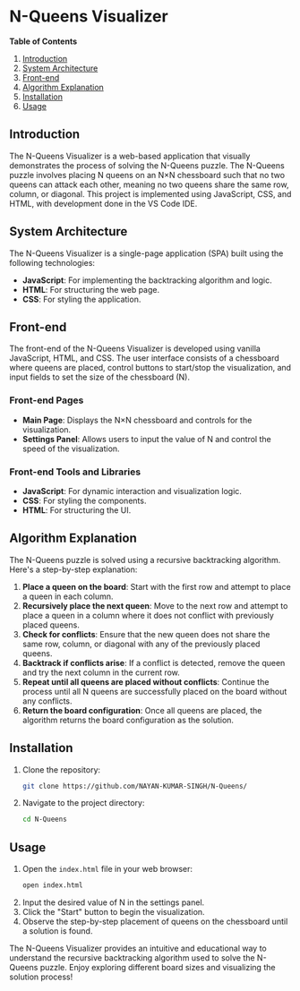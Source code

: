 # N-Queens Visualizer

**Table of Contents**
1. [Introduction](#introduction)
2. [System Architecture](#system-architecture)
3. [Front-end](#front-end)
4. [Algorithm Explanation](#algorithm-explanation)
5. [Installation](#installation)
6. [Usage](#usage)

## Introduction

The N-Queens Visualizer is a web-based application that visually demonstrates the process of solving the N-Queens puzzle. The N-Queens puzzle involves placing N queens on an N×N chessboard such that no two queens can attack each other, meaning no two queens share the same row, column, or diagonal. This project is implemented using JavaScript, CSS, and HTML, with development done in the VS Code IDE.

## System Architecture

The N-Queens Visualizer is a single-page application (SPA) built using the following technologies:
- **JavaScript**: For implementing the backtracking algorithm and logic.
- **HTML**: For structuring the web page.
- **CSS**: For styling the application.

## Front-end

The front-end of the N-Queens Visualizer is developed using vanilla JavaScript, HTML, and CSS. The user interface consists of a chessboard where queens are placed, control buttons to start/stop the visualization, and input fields to set the size of the chessboard (N).

### Front-end Pages

- **Main Page**: Displays the N×N chessboard and controls for the visualization.
- **Settings Panel**: Allows users to input the value of N and control the speed of the visualization.

### Front-end Tools and Libraries

- **JavaScript**: For dynamic interaction and visualization logic.
- **CSS**: For styling the components.
- **HTML**: For structuring the UI.

## Algorithm Explanation

The N-Queens puzzle is solved using a recursive backtracking algorithm. Here's a step-by-step explanation:

1. **Place a queen on the board**: Start with the first row and attempt to place a queen in each column.
2. **Recursively place the next queen**: Move to the next row and attempt to place a queen in a column where it does not conflict with previously placed queens.
3. **Check for conflicts**: Ensure that the new queen does not share the same row, column, or diagonal with any of the previously placed queens.
4. **Backtrack if conflicts arise**: If a conflict is detected, remove the queen and try the next column in the current row.
5. **Repeat until all queens are placed without conflicts**: Continue the process until all N queens are successfully placed on the board without any conflicts.
6. **Return the board configuration**: Once all queens are placed, the algorithm returns the board configuration as the solution.

## Installation

1. Clone the repository:
   ```bash
   git clone https://github.com/NAYAN-KUMAR-SINGH/N-Queens/
   ```
2. Navigate to the project directory:
   ```bash
   cd N-Queens
   ```

## Usage

1. Open the `index.html` file in your web browser:
   ```bash
   open index.html
   ```
2. Input the desired value of N in the settings panel.
3. Click the "Start" button to begin the visualization.
4. Observe the step-by-step placement of queens on the chessboard until a solution is found.

The N-Queens Visualizer provides an intuitive and educational way to understand the recursive backtracking algorithm used to solve the N-Queens puzzle. Enjoy exploring different board sizes and visualizing the solution process!
